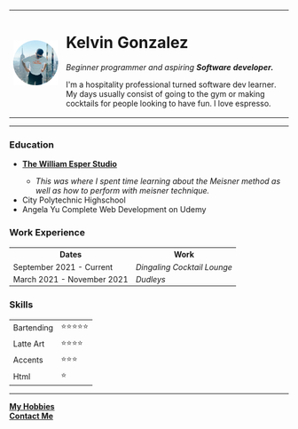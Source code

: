 <html lang="en" dir="ltr">

<head>
  <meta charset="utf-8">
  <title>Kelvins Personal Page</title>
</head>

<body>
  <table cellspacing="20">
    <tr>
      <td><img src="images/Profile.png" alt="Profile Picture"></td>
      <td>
        <h1>Kelvin Gonzalez</h1>
        <p><em>
            Beginner programmer and aspiring <strong>Software developer.</strong></em>
        </p>
        <p>
          I'm a hospitality professional turned software dev learner. My days usually
          consist of going to the gym or making cocktails for people looking to have
          fun. I love espresso.
        </p>
      </td>
    </tr>

  </table>


  <hr>
  <h3>Education</h3>
  <ul>
    <li><strong><a href="https://esperstudio.com/">The William Esper Studio</a></strong></li>
    <ul>
      <li><em>This was where I spent time learning about the Meisner method as
          well as how to perform with meisner technique. </em>
      </li>
    </ul>
    <li>City Polytechnic Highschool</li>
    <li>Angela Yu Complete Web Development on Udemy</li>
  </ul>
  <h3>Work Experience</h3>
  <table>
    <th>Dates</th>
    <th>Work</th>
    <tr>
      <td>September 2021 - Current</td>
      <td><em>Dingaling Cocktail Lounge</em></td>
    </tr>
    <tr>
      <td>March 2021 - November 2021</td>
      <td><em>Dudleys</em></td>
    </tr>
  </table>

  <h3>Skills</h3>
  <table>
    <tr>
      <td>Bartending</td>
      <td>⭐⭐⭐⭐⭐</td>
    </tr>
    <tr>
      <td>Latte Art</td>
      <td>⭐⭐⭐⭐</td>
    </tr>
    <tr>
      <td>Accents</td>
      <td>⭐⭐⭐</td>
    </tr>
    <tr>
      <td>Html</td>
      <td>⭐</td>
    </tr>
  </table>


  <hr>
  <strong><a href="hobbies.html">My Hobbies</a></strong><br>
  <strong><a href="contact.html">Contact Me</a></strong>



</body>

</html>
